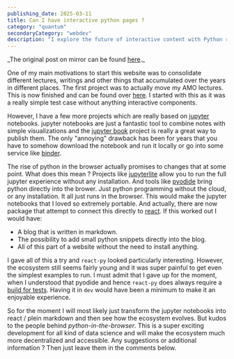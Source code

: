 ```yaml
---
publishing_date: 2025-03-11
title: Can I have interactive python pages ?
category: "quantum"
secondaryCategory: "webdev"
description: "I explore the future of interactive content with Python running directly in browsers. Tools like Pyodide and JupyterLite enable portable, installation-free data science."
---
```


_The original post on mirror can be found [here](https://mirror.xyz/fretchen.eth/iglgKZeAeHcUc_-Ya9cjQQ1vUNqhJTRUswredn-53e8?referrerAddress=0x073f26F0C3FC100e7b075C3DC3cDE0A777497D20).\_

One of my main motivations to start this website was to consolidate different lectures, writings and other things that accumulated over the years in different places. The first project was to actually move my AMO lectures. This is now finished and can be found over [here](https://www.fretchen.eu/amo). I started with this as it was a really simple test case without anything interactive components.

However, I have a few more projects which are really based on [jupyter](https://jupyter.org/) notebooks. jupyter notebooks are just a fantastic tool to combine notes with simple visualizations and the [jupyter book](https://jupyterbook.org) project is really a great way to publish them. The only "annoying" drawback has been for years that you have to somehow download the notebook and run it locally or go into some service like [binder](https://mybinder.org/).

The rise of python in the browser actually promises to changes that at some point. What does this mean ? Projects like [jupyterlite](https://github.com/jupyterlite) allow you to run the full jupyter experience without any installation. And tools like [pyodide](https://pyodide.org/en/stable/) bring python directly into the brower. Just python programming without the cloud, or any installation. It all just runs in the browser. This would make the jupyter notebooks that I loved so extremely portable. And actually, there are now package that attempt to connect this directly to [react](https://github.com/elilambnz/react-py). If this worked out I would have:

- A blog that is written in markdown.
- The possibility to add small python snippets directly into the blog.
- All of this part of a website without the need to install anything.

I gave all of this a try and `react-py` looked particularly interesting. However, the ecosystem still seems fairly young and it was super painful to get even the simplest examples to run. I must admit that I gave up for the moment, when I understood that pyodide and hence `react-py` does always require a [build for tests](https://pyodide.org/en/latest/usage/working-with-bundlers.html). Having it in `dev` would have been a minimum to make it an enjoyable experience.

So for the moment I will most likely just transform the jupyter notebooks into react / plein markdown and then see how the ecosystem evolves. But kudos to the people behind _python-in-the-browser_. This is a super exciting development for all kind of data science and will make the ecosystem much more decentralized and accessible. Any suggestions or additional information ? Then just leave them in the comments below.
